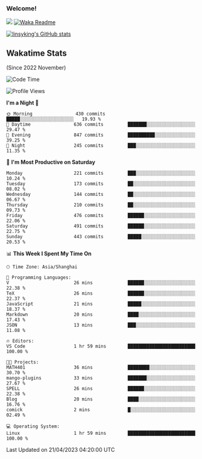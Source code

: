 ### Welcome!

![](https://visitor-badge.glitch.me/badge?page_id=linsyking.linsyking)
[![Waka Readme](https://github.com/linsyking/linsyking/actions/workflows/waka-readme.yml/badge.svg)](https://github.com/linsyking/linsyking/actions/workflows/waka-readme.yml)

[![linsyking's GitHub stats](https://github-readme-stats.vercel.app/api?username=linsyking&show_icons=true&theme=onedark)](https://github.com/anuraghazra/github-readme-stats)

## Wakatime Stats

(Since 2022 November)

<!--START_SECTION:waka-->
![Code Time](http://img.shields.io/badge/Code%20Time-305%20hrs%2010%20mins-blue)

![Profile Views](http://img.shields.io/badge/Profile%20Views-4-blue)

**I'm a Night 🦉** 

```text
🌞 Morning                430 commits         █████░░░░░░░░░░░░░░░░░░░░   19.93 % 
🌆 Daytime                636 commits         ███████░░░░░░░░░░░░░░░░░░   29.47 % 
🌃 Evening                847 commits         ██████████░░░░░░░░░░░░░░░   39.25 % 
🌙 Night                  245 commits         ███░░░░░░░░░░░░░░░░░░░░░░   11.35 % 
```
📅 **I'm Most Productive on Saturday** 

```text
Monday                   221 commits         ███░░░░░░░░░░░░░░░░░░░░░░   10.24 % 
Tuesday                  173 commits         ██░░░░░░░░░░░░░░░░░░░░░░░   08.02 % 
Wednesday                144 commits         ██░░░░░░░░░░░░░░░░░░░░░░░   06.67 % 
Thursday                 210 commits         ██░░░░░░░░░░░░░░░░░░░░░░░   09.73 % 
Friday                   476 commits         ██████░░░░░░░░░░░░░░░░░░░   22.06 % 
Saturday                 491 commits         ██████░░░░░░░░░░░░░░░░░░░   22.75 % 
Sunday                   443 commits         █████░░░░░░░░░░░░░░░░░░░░   20.53 % 
```


📊 **This Week I Spent My Time On** 

```text
🕑︎ Time Zone: Asia/Shanghai

💬 Programming Languages: 
V                        26 mins             ██████░░░░░░░░░░░░░░░░░░░   22.38 % 
TeX                      26 mins             ██████░░░░░░░░░░░░░░░░░░░   22.37 % 
JavaScript               21 mins             █████░░░░░░░░░░░░░░░░░░░░   18.37 % 
Markdown                 20 mins             ████░░░░░░░░░░░░░░░░░░░░░   17.43 % 
JSON                     13 mins             ███░░░░░░░░░░░░░░░░░░░░░░   11.08 % 

🔥 Editors: 
VS Code                  1 hr 59 mins        █████████████████████████   100.00 % 

🐱‍💻 Projects: 
MATH401                  36 mins             ████████░░░░░░░░░░░░░░░░░   30.70 % 
mango-plugins            33 mins             ███████░░░░░░░░░░░░░░░░░░   27.67 % 
SPELL                    26 mins             ██████░░░░░░░░░░░░░░░░░░░   22.38 % 
Blog                     20 mins             ████░░░░░░░░░░░░░░░░░░░░░   16.76 % 
comick                   2 mins              █░░░░░░░░░░░░░░░░░░░░░░░░   02.49 % 

💻 Operating System: 
Linux                    1 hr 59 mins        █████████████████████████   100.00 % 
```


 Last Updated on 21/04/2023 04:20:00 UTC
<!--END_SECTION:waka-->
